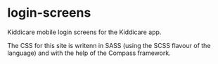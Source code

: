 login-screens
=============

Kiddicare mobile login screens for the Kiddicare app.

The CSS for this site is writenn in SASS (using the SCSS flavour of the language) and with the help of the Compass framework.  
